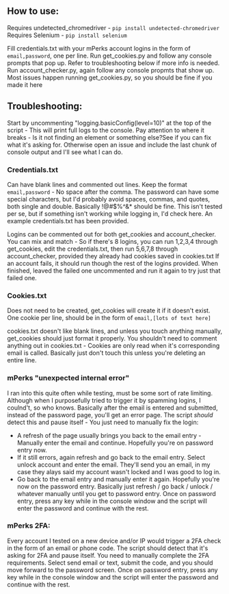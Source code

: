 ## How to use:
Requires undetected_chromedriver - ```pip install undetected-chromedriver```  
Requires Selenium - ```pip install selenium```  

Fill credentials.txt with your mPerks account logins in the form of ```email,password```, one per line. Run get_cookies.py and follow any console prompts that pop up. Refer to troubleshooting below if more info is needed. Run account_checker.py, again follow any console propmts that show up. Most issues happen running get_cookies.py, so you should be fine if you made it here

## Troubleshooting:
Start by uncommenting "logging.basicConfig(level=10)" at the top of the script - This will print full logs to the console. Pay attention to where it breaks - Is it not finding an element or something else?See if you can fix what it's asking for. Otherwise open an issue and include the last chunk of console output and I'll see what I can do.  

### Credentials.txt
Can have blank lines and commented out lines. Keep the format ```email,password``` - No space after the comma. The password can have some special characters, but I'd probably avoid spaces, commas, and quotes, both single and double. Basically !@#$%^&* should be fine. This isn't tested per se, but if something isn't working while logging in, I'd check here. An example credentials.txt has been provided.  

Logins can be commented out for both get_cookies and account_checker.
You can mix and match - So if there's 8 logins, you can run 1,2,3,4 through get_cookies, edit the credentials.txt, then run 5,6,7,8 through account_checker, provided they already had cookies saved in cookies.txt If an account fails, it should run though the rest of the logins provided. When finished, leaved the failed one uncommented and run it again to try just that failed one.

### Cookies.txt
Does not need to be created, get_cookies will create it if it doesn't exist. One cookie per line, should be in the form of ```email,[lots of text here]```  

cookies.txt doesn't like blank lines, and unless you touch anything manually, get_cookies should just format it properly. You shouldn't need to comment anything out in cookies.txt - Cookies are only read when it's corresponding email is called. Basically just don't touch this unless you're deleting an entire line.

### mPerks "unexpected internal error"
I ran into this quite often while testing, must be some sort of rate limiting. Although when I purposefully tried to trigger it by spamming logins, I coulnd't, so who knows. Basically after the email is entered and submitted, instead of the password page, you'll get an error page. The script _should_ detect this and pause itself - You just need to manually fix the login:  
- A refresh of the page usually brings you back to the email entry - Manually enter the email and continue. Hopefully you're on password entry now.
- If it still errors, again refresh and go back to the email entry. Select unlock account and enter the email. They'll send you an email, in my case they alays said my account wasn't locked and I was good to log in.
- Go back to the email entry and manually enter it again. Hopefully you're now on the password entry.
Basically just refresh / go back / unlock / whatever manually until you get to password entry. Once on password entry, press any key while in the console window and the script will enter the password and continue with the rest.

### mPerks 2FA:
Every account I tested on a new device and/or IP would trigger a 2FA check in the form of an email or phone code. The script should detect that it's asking for 2FA and pause itself. You need to manually complete the 2FA requirements. Select send email or text, submit the code, and you should move forward to the password screen. Once on password entry, press any key while in the console window and the script will enter the password and continue with the rest.
